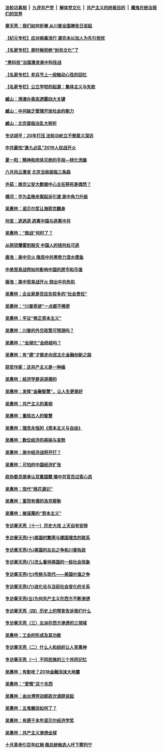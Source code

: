 ####  [法轮功真相](../../../../basic/blob/master/README.md?t=07062331) &nbsp;|&nbsp; [九评共产党](../../../../9ping.md/blob/master/README.md?t=07062331) &nbsp;|&nbsp; [解体党文化](../../../../jtdwh.md/blob/master/README.md?t=07062331)  &nbsp;|&nbsp; [共产主义的终极目的](../../../../gczydzjmd.md/blob/master/README.md?t=07062331) &nbsp;|&nbsp; [魔鬼在统治我们的世界](../../../../mgztzwmdsj.md/blob/master/README.md?t=07062331) 

#### [章天亮：我们如何祈祷 从川普全国祷告日说起](../pages/nsc423/n11944627.md?t=07062331) 

#### [【纪元专栏】应对病毒流行 渥京未以加人为先引担忧](../pages/nsc423/n11875714.md?t=07062331) 

#### [【名家专栏】是时候拒绝“封杀文化”了](../pages/nsc423/n11814093.md?t=07062331) 

#### [“黑科技”治国激发美中科技战](../pages/nsc423/n11638056.md?t=07062331) 

#### [【名家专栏】老兵节上一段触动心弦的回忆](../pages/nsc423/n11646016.md?t=07062331) 

#### [【名家专栏】公立学校的起源：集体主义与失败](../pages/nsc423/n11601833.md?t=07062331) 

#### [臧山：港澳办表态透露四大关键](../pages/nsc423/n11421628.md?t=07062331) 

#### [臧山：中共缺乏管理开放社会的能力](../pages/nsc423/n11407457.md?t=07062331) 

#### [臧山：北京面临治乱大转折](../pages/nsc423/n11406895.md?t=07062331) 

#### [专访胡平：20年打压 法轮功屹立不倒意义深远](../pages/nsc423/n11398800.md?t=07062331) 

#### [中共最怕“逢九必乱”2019人权战开火](../pages/nsc423/n11385248.md?t=07062331) 

#### [夏一阳：精神和肉体灭绝的手段—转化洗脑](../pages/nsc423/n11368250.md?t=07062331) 

#### [六月风云激变 北京当局面临三条路](../pages/nsc423/n11313668.md?t=07062331) 

#### [许茹：南京公安大数据中心主任猝死是偶然？](../pages/nsc423/n11064744.md?t=07062331) 

#### [横河：华为孟晚舟案起诉引渡 美中角力升级](../pages/nsc423/n11027230.md?t=07062331) 

#### [吴惠林：诺贝尔奖让海耶克翻身](../pages/nsc423/n10890049.md?t=07062331) 

#### [何坚：逃逃逃 逃离中国与逃离中共](../pages/nsc423/n10592891.md?t=07062331) 

#### [吴惠林：“商战”何时了？](../pages/nsc423/n10573558.md?t=07062331) 

#### [从网贷爆雷到股灾 中国人的钱何处可逃](../pages/nsc423/n10572800.md?t=07062331) 

#### [唐浩：美中交火 隐现中共黑势力混水摸鱼](../pages/nsc423/n10544040.md?t=07062331) 

#### [中美贸易战将如何影响中国的房市和币值](../pages/nsc423/n10543697.md?t=07062331) 

#### [唐浩：美中贸易战开火 烧出中共危机](../pages/nsc423/n10540126.md?t=07062331) 

#### [吴惠林：企业家是否应负较多的“社会责任”](../pages/nsc423/n10535022.md?t=07062331) 

#### [吴惠林：“川普奇迹”一点都不稀奇](../pages/nsc423/n10512808.md?t=07062331) 

#### [吴惠林：平议“修正资本主义”](../pages/nsc423/n10495724.md?t=07062331) 

#### [吴惠林：川普的外交政策可预测吗？](../pages/nsc423/n10462387.md?t=07062331) 

#### [吴惠林：“全球化”会终结吗？](../pages/nsc423/n10452838.md?t=07062331) 

#### [吴惠林：有“德”才能走向民主化金融创新之路](../pages/nsc423/n10432292.md?t=07062331) 

#### [获奖作家：这共产主义是一种癌](../pages/nsc423/n10431541.md?t=07062331) 

#### [吴惠林：经济学是讲道德的](../pages/nsc423/n10398014.md?t=07062331) 

#### [吴惠林：发挥“金融智慧”，让人生更美好](../pages/nsc423/n10375019.md?t=07062331) 

#### [吴惠林：共产主义的真相](../pages/nsc423/n10351394.md?t=07062331) 

#### [吴惠林：重拾古人的智慧](../pages/nsc423/n10337691.md?t=07062331) 

#### [吴惠林：理念永恒的《资本主义与自由》](../pages/nsc423/n10316274.md?t=07062331) 

#### [吴惠林：数位经济的美丽与哀愁](../pages/nsc423/n10292946.md?t=07062331) 

#### [吴惠林：美中经济战将开打？](../pages/nsc423/n10258825.md?t=07062331) 

#### [吴惠林：可怕的中国经济扩张](../pages/nsc423/n10219147.md?t=07062331) 

#### [政协委员提承认双重国籍 揭中共官员过客心态](../pages/nsc423/n10208809.md?t=07062331) 

#### [吴惠林：现代“桃花源记”](../pages/nsc423/n10185234.md?t=07062331) 

#### [吴惠林：富而有德的洛克斐勒](../pages/nsc423/n10142264.md?t=07062331) 

#### [吴惠林：被诬蔑的“资本主义”](../pages/nsc423/n10124816.md?t=07062331) 

#### [专访章天亮（十一）历史大戏 上天自有安排](../pages/nsc423/n10094905.md?t=07062331) 

#### [专访章天亮(十)美国的繁荣与建国理念的联系](../pages/nsc423/n10094899.md?t=07062331) 

#### [专访章天亮(九)美国的左右之争和川普执政](../pages/nsc423/n10094889.md?t=07062331) 

#### [专访章天亮(八)怎么看待美国的一些社会现象](../pages/nsc423/n10094857.md?t=07062331) 

#### [专访章天亮(七)传统与现代——美国价值之争](../pages/nsc423/n10093140.md?t=07062331) 

#### [专访章天亮(六)进化论与当前社会变化的关系](../pages/nsc423/n10092036.md?t=07062331) 

#### [专访章天亮(五)为何共产主义在西方不断渗透](../pages/nsc423/n10083620.md?t=07062331) 

#### [专访章天亮（四）历史上的预言告诉我们什么](../pages/nsc423/n10083606.md?t=07062331) 

#### [专访章天亮（三）左派在西方渗透的三领域](../pages/nsc423/n10081115.md?t=07062331) 

#### [吴惠林：工会的形成及其功能](../pages/nsc423/n10080633.md?t=07062331) 

#### [专访章天亮（二）什么人和组织让人背离神](../pages/nsc423/n10076637.md?t=07062331) 

#### [专访章天亮（一）不同民族的三个共同记忆](../pages/nsc423/n10074188.md?t=07062331) 

#### [吴惠林：有影呒？2018金融泡沫大地震](../pages/nsc423/n10040534.md?t=07062331) 

#### [吴惠林：“爱情”这个东西](../pages/nsc423/n10019423.md?t=07062331) 

#### [吴惠林：由台湾劳动部政次请辞说起](../pages/nsc423/n9979679.md?t=07062331) 

#### [吴惠林：五鬼搬运如何了？](../pages/nsc423/n9925338.md?t=07062331) 

#### [吴惠林：有感于本年诺贝尔经济学奖](../pages/nsc423/n9871883.md?t=07062331) 

#### [吴惠林：共产主义渗透全球](../pages/nsc423/n9812748.md?t=07062331) 

#### [十月革命引百年红祸 俄总统候选人吁下葬列宁](../pages/nsc423/n9810182.md?t=07062331) 

